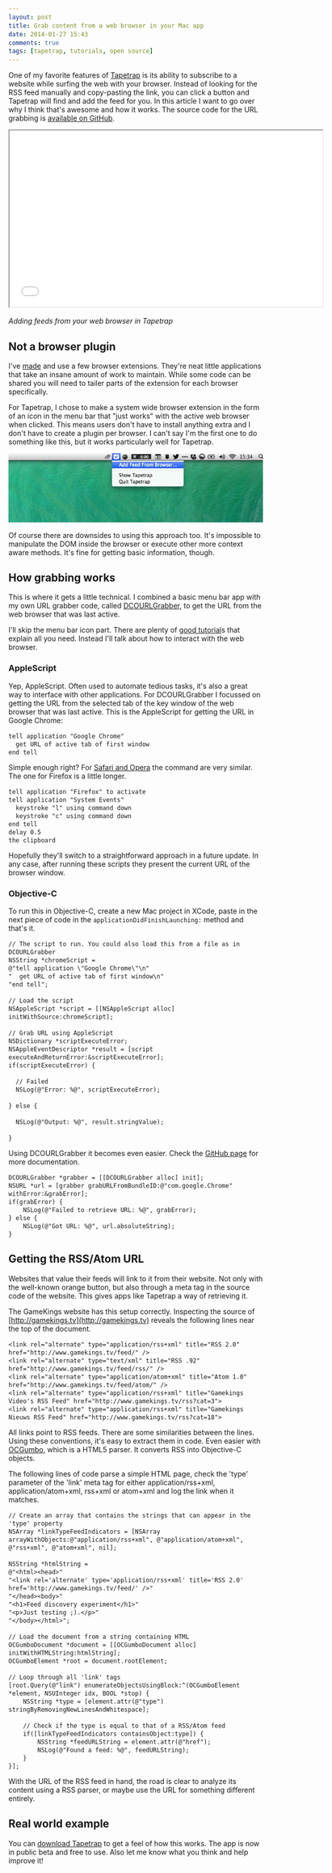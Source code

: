 ```yaml
---
layout: post
title: Grab content from a web browser in your Mac app
date: 2014-01-27 15:43
comments: true
tags: [tapetrap, tutorials, open source]
---
```


One of my favorite features of [Tapetrap](http://www.dangercove.com/tapetrap) is its ability to subscribe to a website while surfing the web with your browser. Instead of looking for the RSS feed manually and copy-pasting the link, you can click a button and Tapetrap will find and add the feed for you. In this article I want to go over why I think that's awesome and how it works. The source code for the URL grabbing is [available on GitHub](https://github.com/DangerCove/DCOURLGrabber).

<iframe width="620" height="349" src="//www.youtube.com/embed/zzoGEhWTXRw?rel=0&amp;vq=hd720" allowfullscreen></iframe>

*Adding feeds from your web browser in Tapetrap*

<!-- more -->

## Not a browser plugin

I've [made](https://chrome.google.com/webstore/detail/treasure-chest-radio-3fm/geeoeokcenpaehoemkfdjfmnobopefck) and use a few browser extensions. They're neat little applications that take an insane amount of work to maintain. While some code can be shared you will need to tailer parts of the extension for each browser specifically.

For Tapetrap, I chose to make a system wide browser extension in the form of an icon in the menu bar that "just works" with the active web browser when clicked. This means users don't have to install anything extra and I don't have to create a plugin per browser. I can't say I'm the first one to do something like this, but it works particularly well for Tapetrap.

![Add feeds while surfing the web](/assets/img/old/content/tapetrap-ss-menubar.jpg)

Of course there are downsides to using this approach too. It's impossible to manipulate the DOM inside the browser or execute other more context aware methods. It's fine for getting basic information, though.

## How grabbing works

This is where it gets a little technical. I combined a basic menu bar app with my own URL grabber code, called [DCOURLGrabber](https://github.com/DangerCove/DCOURLGrabber), to get the URL from the web browser that was last active.

I'll skip the menu bar icon part. There are plenty of [good tutorial](http://kmikael.com/2013/07/01/simple-menu-bar-apps-for-os-x/)s that explain all you need. Instead I'll talk about how to interact with the web browser.

### AppleScript

Yep, AppleScript. Often used to automate tedious tasks, it's also a great way to interface with other applications. For DCOURLGrabber I focussed on getting the URL from the selected tab of the key window of the web browser that was last active. This is the AppleScript for getting the URL in Google Chrome:

``` applescript 
tell application "Google Chrome"
  get URL of active tab of first window
end tell
```

Simple enough right? For [Safari and Opera](https://github.com/DangerCove/DCOURLGrabber/tree/master/AppleScripts) the command are very similar. The one for Firefox is a little longer.

``` applescript 
tell application "Firefox" to activate
tell application "System Events"
  keystroke "l" using command down
  keystroke "c" using command down
end tell
delay 0.5
the clipboard
```

Hopefully they'll switch to a straightforward approach in a future update. In any case, after running these scripts they present the current URL of the browser window.

### Objective-C

To run this in Objective-C, create a new Mac project in XCode, paste in the next piece of code in the `applicationDidFinishLaunching:` method and that's it.

``` objc
// The script to run. You could also load this from a file as in DCOURLGrabber
NSString *chromeScript =
@"tell application \"Google Chrome\"\n"
"  get URL of active tab of first window\n"
"end tell";

// Load the script
NSAppleScript *script = [[NSAppleScript alloc] initWithSource:chromeScript];
    
// Grab URL using AppleScript
NSDictionary *scriptExecuteError;
NSAppleEventDescriptor *result = [script executeAndReturnError:&scriptExecuteError];
if(scriptExecuteError) {

  // Failed
  NSLog(@"Error: %@", scriptExecuteError);

} else {

  NSLog(@"Output: %@", result.stringValue);

}
```

Using DCOURLGrabber it becomes even easier. Check the [GitHub page](https://github.com/DangerCove/DCOURLGrabber) for more documentation.

``` objc
DCOURLGrabber *grabber = [[DCOURLGrabber alloc] init];
NSURL *url = [grabber grabURLFromBundleID:@"com.google.Chrome" withError:&grabError];
if(grabError) {
    NSLog(@"Failed to retrieve URL: %@", grabError);
} else {
    NSLog(@"Got URL: %@", url.absoluteString);
}
```

## Getting the RSS/Atom URL

Websites that value their feeds will link to it from their website. Not only with the well-known orange button, but also through a meta tag in the source code of the website. This gives apps like Tapetrap a way of retrieving it.

The GameKings website has this setup correctly. Inspecting the source of [http://gamekings.tv](http://gamekings.tv) reveals the following lines near the top of the document.

```
<link rel="alternate" type="application/rss+xml" title="RSS 2.0" href="http://www.gamekings.tv/feed/" />
<link rel="alternate" type="text/xml" title="RSS .92" href="http://www.gamekings.tv/feed/rss/" />
<link rel="alternate" type="application/atom+xml" title="Atom 1.0" href="http://www.gamekings.tv/feed/atom/" />
<link rel="alternate" type="application/rss+xml" title="Gamekings Video's RSS Feed" href="http://www.gamekings.tv/rss?cat=3">
<link rel="alternate" type="application/rss+xml" title="Gamekings Nieuws RSS Feed" href="http://www.gamekings.tv/rss?cat=18">
```

All links point to RSS feeds. There are some similarities between the lines. Using these conventions, it's easy to extract them in code. Even easier with [OCGumbo](https://github.com/tracy-e/OCGumbo), which is a HTML5 parser. It converts RSS into Objective-C objects.

The following lines of code parse a simple HTML page, check the 'type' parameter of the 'link' meta tag for either application/rss+xml, application/atom+xml, rss+xml or atom+xml and log the link when it matches.

``` objc
// Create an array that contains the strings that can appear in the 'type' property
NSArray *linkTypeFeedIndicators = [NSArray arrayWithObjects:@"application/rss+xml", @"application/atom+xml", @"rss+xml", @"atom+xml", nil];

NSString *htmlString =
@"<html><head>"
"<link rel='alternate' type='application/rss+xml' title='RSS 2.0' href='http://www.gamekings.tv/feed/' />"
"</head><body>"
"<h1>Feed discovery experiment</h1>"
"<p>Just testing ;).</p>"
"</body></html>";

// Load the document from a string containing HTML
OCGumboDocument *document = [[OCGumboDocument alloc] initWithHTMLString:htmlString];
OCGumboElement *root = document.rootElement;

// Loop through all 'link' tags
[root.Query(@"link") enumerateObjectsUsingBlock:^(OCGumboElement *element, NSUInteger idx, BOOL *stop) {
    NSString *type = [element.attr(@"type") stringByRemovingNewLinesAndWhitespace];
    
    // Check if the type is equal to that of a RSS/Atom feed
    if([linkTypeFeedIndicators containsObject:type]) {
        NSString *feedURLString = element.attr(@"href");
        NSLog(@"Found a feed: %@", feedURLString);
    }
}];
```

With the URL of the RSS feed in hand, the road is clear to analyze its content using a RSS parser, or maybe use the URL for something different entirely.

## Real world example

You can [download Tapetrap](http://www.dangercove.com/tapetrap) to get a feel of how this works. The app is now in public beta and free to use. Also let me know what you think and help improve it!
